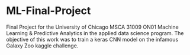 # ML-Final-Project

Final Project for the University of Chicago MSCA 31009 ON01 Machine Learning & Predictive Analytics in the applied data science program. The objective of this work was to train a keras CNN model on the infamous Galaxy Zoo kaggle challenge. 
